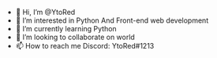 - 👋 Hi, I’m @YtoRed
- 👀 I’m interested in Python And Front-end web development
- 🌱 I’m currently learning Python
- 💞️ I’m looking to collaborate on world
- 📫 How to reach me Discord: YtoRed#1213

<!---
YtoRed/YtoRed is a ✨ special ✨ repository because its `README.md` (this file) appears on your GitHub profile.
You can click the Preview link to take a look at your changes.
--->
